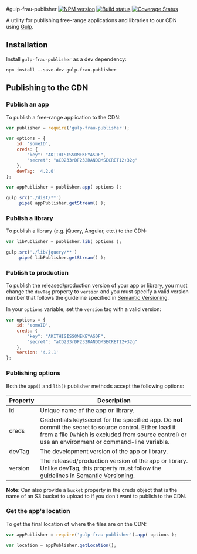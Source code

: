 #gulp-frau-publisher
[![NPM version][npm-image]][npm-url]
[![Build status][ci-image]][ci-url]
[![Coverage Status][coverage-image]][coverage-url]

A utility for publishing free-range applications and libraries to our CDN
using [Gulp](http://www.gulpjs.com).

## Installation

Install `gulp-frau-publisher` as a dev dependency:

```shell
npm install --save-dev gulp-frau-publisher
```

## Publishing to the CDN

### Publish an app
To publish a free-range application to the CDN:

```javascript
var publisher = require('gulp-frau-publisher');

var options = {
	id: 'someID',
	creds: {
		"key": "AKITHISISSOMEKEYASDF",
		"secret": "aCD233rDF232RANDOMSECRET12+32g"
	},
	devTag: '4.2.0'
};

var appPublisher = publisher.app( options );

gulp.src('./dist/**')
	.pipe( appPublisher.getStream() );
```

### Publish a library
To publish a library (e.g. jQuery, Angular, etc.) to the CDN:

```javascript
var libPublisher = publisher.lib( options );

gulp.src('./lib/jquery/**')
	.pipe( libPublisher.getStream() );
```

### Publish to production
To publish the released/production version of your app or library, you must change the `devTag` property to `version` and you must specify a valid version number that follows the guideline specified in [Semantic Versioning](http://semver.org).


In your `options` variable, set the `version` tag with a valid version:

```javascript
var options = {
	id: 'someID',
	creds: {
		"key": "AKITHISISSOMEKEYASDF",
		"secret": "aCD233rDF232RANDOMSECRET12+32g"
	},
	version: '4.2.1'
};
```

### Publishing options
Both the `app()` and `lib()` publisher methods accept the following options:

| Property | Description |
| ------------- | ----------- |
| id            | Unique name of the app or library. |
| creds         | Credentials key/secret for the specified app. Do **not** commit the secret to source control. Either load it from a file (which is excluded from source control) or use an environment or command-line variable. |
| devTag        | The development version of the app or library. |
| version       | The released/production version of the app or library. Unlike devTag, this property must follow the guidelines in [Semantic Versioning](http://semver.org). |

**Note**: Can also provide a `bucket` property in the creds object that is the name of an S3 bucket to upload to if you don't want to publish to the CDN.


### Get the app's location
To get the final location of where the files are on the CDN:

```javascript
var appPublisher = require('gulp-frau-publisher').app( options );

var location = appPublisher.getLocation();
```

[npm-url]: https://npmjs.org/package/gulp-frau-publisher
[npm-image]: https://badge.fury.io/js/gulp-frau-publisher.png
[ci-image]: https://travis-ci.org/Brightspace/gulp-frau-publisher.svg?branch=master
[ci-url]: https://travis-ci.org/Brightspace/gulp-frau-publisher
[coverage-image]: https://img.shields.io/coveralls/Brightspace/gulp-frau-publisher.svg
[coverage-url]: https://coveralls.io/r/Brightspace/gulp-frau-publisher?branch=master
